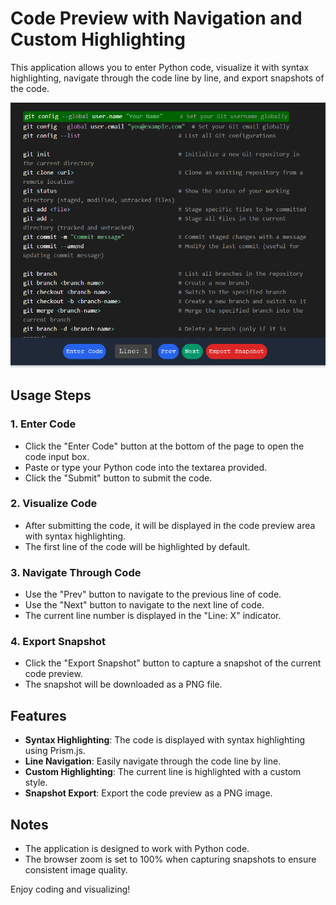 

# Code Preview with Navigation and Custom Highlighting

This application allows you to enter Python code, visualize it with syntax highlighting, navigate through the code line by line, and export snapshots of the code.

![alt text](image.png)

## Usage Steps

### 1. Enter Code
- Click the "Enter Code" button at the bottom of the page to open the code input box.
- Paste or type your Python code into the textarea provided.
- Click the "Submit" button to submit the code.

### 2. Visualize Code
- After submitting the code, it will be displayed in the code preview area with syntax highlighting.
- The first line of the code will be highlighted by default.

### 3. Navigate Through Code
- Use the "Prev" button to navigate to the previous line of code.
- Use the "Next" button to navigate to the next line of code.
- The current line number is displayed in the "Line: X" indicator.

### 4. Export Snapshot
- Click the "Export Snapshot" button to capture a snapshot of the current code preview.
- The snapshot will be downloaded as a PNG file.

## Features

- **Syntax Highlighting**: The code is displayed with syntax highlighting using Prism.js.
- **Line Navigation**: Easily navigate through the code line by line.
- **Custom Highlighting**: The current line is highlighted with a custom style.
- **Snapshot Export**: Export the code preview as a PNG image.

## Notes

- The application is designed to work with Python code.
- The browser zoom is set to 100% when capturing snapshots to ensure consistent image quality.

Enjoy coding and visualizing!